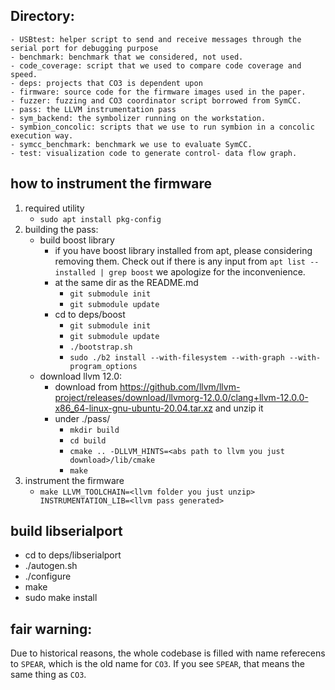## Directory:
```
- USBtest: helper script to send and receive messages through the serial port for debugging purpose
- benchmark: benchmark that we considered, not used.
- code_coverage: script that we used to compare code coverage and speed.
- deps: projects that CO3 is dependent upon
- firmware: source code for the firmware images used in the paper.
- fuzzer: fuzzing and CO3 coordinator script borrowed from SymCC.
- pass: the LLVM instrumentation pass
- sym_backend: the symbolizer running on the workstation.
- symbion_concolic: scripts that we use to run symbion in a concolic execution way.
- symcc_benchmark: benchmark we use to evaluate SymCC.
- test: visualization code to generate control- data flow graph. 
```


## how to instrument the firmware
1. required utility
    - `sudo apt install pkg-config`
2. building the pass:
    - build boost library
        - if you have boost library installed from apt, please considering removing them. Check out if there is any input from `apt list --installed | grep boost` we apologize for the inconvenience.
        - at the same dir as the README.md
            - `git submodule init`
            - `git submodule update`
        - cd to deps/boost
            - `git submodule init`
            - `git submodule update`
            - `./bootstrap.sh`
            - `sudo ./b2 install --with-filesystem --with-graph --with-program_options`
    - download llvm 12.0:
        - download from https://github.com/llvm/llvm-project/releases/download/llvmorg-12.0.0/clang+llvm-12.0.0-x86_64-linux-gnu-ubuntu-20.04.tar.xz and unzip it
        - under ./pass/
            - `mkdir build`
            - `cd build`
            - `cmake .. -DLLVM_HINTS=<abs path to llvm you just download>/lib/cmake`
            - `make`
3. instrument the firmware
    - `make LLVM_TOOLCHAIN=<llvm folder you just unzip> INSTRUMENTATION_LIB=<llvm pass generated>`

## build libserialport
- cd to deps/libserialport
- ./autogen.sh
- ./configure
- make
- sudo make install

## fair warning:
Due to historical reasons, the whole codebase is filled with name referecens to `SPEAR`, which is the old name for `CO3`. If you see `SPEAR`, that means the same thing as `CO3`. 